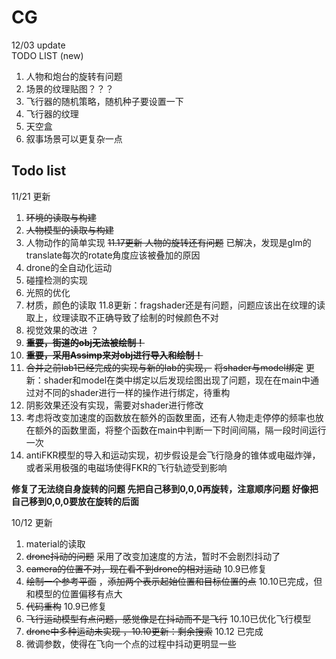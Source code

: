 # CG

12/03  update  
TODO LIST (new)  
1. 人物和炮台的旋转有问题  
2. 场景的纹理贴图？？？  
3. 飞行器的随机策略，随机种子要设置一下  
4. 飞行器的纹理  
5. 天空盒  
6. 叙事场景可以更复杂一点  



## Todo list

11/21 更新 
1. ~~环境的读取与构建~~  
2. ~~人物模型的读取与构建~~
3. 人物动作的简单实现  ~~11.17更新 人物的旋转还有问题~~ 已解决，发现是glm的translate每次的rotate角度应该被叠加的原因
4. drone的全自动化运动  
5. 碰撞检测的实现  
6. 光照的优化  
7. 材质，颜色的读取 11.8更新：fragshader还是有问题，问题应该出在纹理的读取上，纹理读取不正确导致了绘制的时候颜色不对
8. 视觉效果的改进  ？ 
9. **~~重要，街道的obj无法被绘制！~~** 
10. **~~重要，采用Assimp来对obj进行导入和绘制！~~**  
11. ~~合并之前lab1已经完成的实现与新的lab的实现，~~ ~~将shader与model绑定~~ 更新：shader和model在类中绑定以后发现绘图出现了问题，现在在main中通过对不同的shader进行一样的操作进行绑定，待重构
12. 阴影效果还没有实现，需要对shader进行修改
13. 考虑将改变加速度的函数放在额外的函数里面，还有人物走走停停的频率也放在额外的函数里面，将整个函数在main中判断一下时间间隔，隔一段时间运行一次
14. antiFKR模型的导入和运动实现，初步假设是会飞行隐身的锥体或电磁炸弹，或者采用极强的电磁场使得FKR的飞行轨迹受到影响


 
 **修复了无法绕自身旋转的问题 先把自己移到0,0,0再旋转，注意顺序问题 好像把自己移到0,0,0要放在旋转的后面**  
 







10/12 更新  
1. material的读取  
2. ~~drone抖动的问题~~ 采用了改变加速度的方法，暂时不会剧烈抖动了
3. ~~camera的位置不对，现在看不到drone的相对运动~~ 10.9已修复  
4. ~~绘制一个参考平面~~ ，~~添加两个表示起始位置和目标位置的点~~ 10.10已完成，但和模型的位置偏移有点大  
5. ~~代码重构~~ 10.9已修复
6. ~~飞行运动模型有点问题，感觉像是在抖动而不是飞行~~ 10.10已优化飞行模型 
7. ~~drone中多种运动未实现 ，10.10更新：剩余搜索~~ 10.12 已完成
8. 微调参数，使得在飞向一个点的过程中抖动更明显一些
